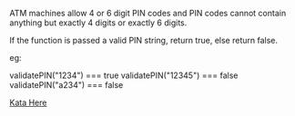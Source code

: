 ATM machines allow 4 or 6 digit PIN codes and PIN codes cannot contain anything but exactly 4 digits or exactly 6 digits.

If the function is passed a valid PIN string, return true, else return false.

eg:

validatePIN("1234") === true
validatePIN("12345") === false
validatePIN("a234") === false

[Kata Here](https://www.codewars.com/kata/regex-validate-pin-code/train/javascript/5ab672cfaa3f4fac1f00009d)